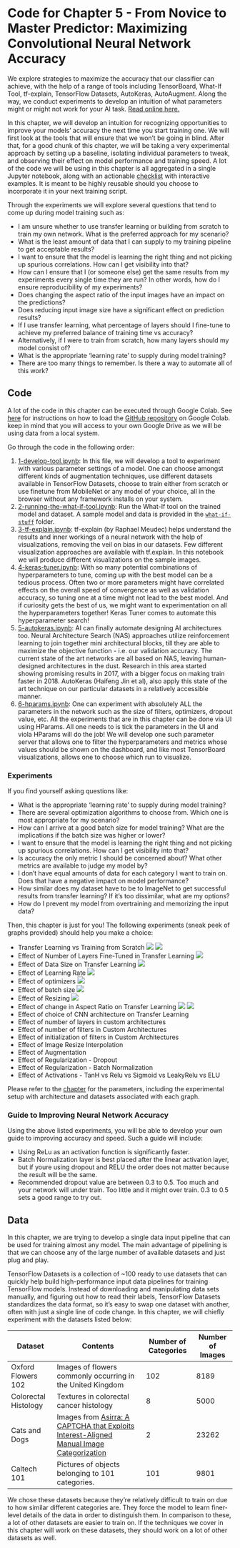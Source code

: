 # Code for Chapter 5 - From Novice to Master Predictor: Maximizing Convolutional Neural Network Accuracy

We explore strategies to maximize the accuracy that our classifier can achieve, with the help of a range of tools including TensorBoard, What-If Tool, tf-explain, TensorFlow Datasets, AutoKeras, AutoAugment. Along the way, we conduct experiments to develop an intuition of what parameters might or might not work for your AI task. [Read online here.](https://learning.oreilly.com/library/view/practical-deep-learning/9781492034858/ch05.html)

In this chapter, we will develop an intuition for recognizing opportunities to improve your models’ accuracy the next time you start training one. We will first look at the tools that will ensure that we won’t be going in blind. After that, for a good chunk of this chapter, we will be taking a very experimental approach by setting up a baseline, isolating individual parameters to tweak, and observing their effect on model performance and training speed. A lot of the code we will be using in this chapter is all aggregated in a single Jupyter notebook, along with an actionable [checklist](https://github.com/PracticalDL/Practical-Deep-Learning-Book/blob/master/code/chapter-5/Checklist.md) with interactive examples. It is meant to be highly reusable should you choose to incorporate it in your next training script.

Through the experiments we will explore several questions that tend to come up during model training such as:
- I am unsure whether to use transfer learning or building from scratch to train my own network. What is the preferred approach for my scenario? 
- What is the least amount of data that I can supply to my training pipeline to get acceptable results?
- I want to ensure that the model is learning the right thing and not picking up spurious correlations. How can I get visibility into that?
- How can I ensure that I (or someone else) get the same results from my experiments every single time they are run? In other words, how do I ensure reproducibility of my experiments?
- Does changing the aspect ratio of the input images have an impact on the predictions?
- Does reducing input image size have a significant effect on prediction results?
- If I use transfer learning, what percentage of layers should I fine-tune to achieve my preferred balance of training time vs accuracy?
- Alternatively, if I were to train from scratch, how many layers should my model consist of?
- What is the appropriate ‘learning rate’ to supply during model training?
- There are too many things to remember. Is there a way to automate all of this work?

## Code

A lot of the code in this chapter can be executed through Google Colab. See [here](https://colab.research.google.com/github/googlecolab/colabtools/blob/master/notebooks/colab-github-demo.ipynb#scrollTo=WzIRIt9d2huC) for instructions on how to load the [GitHub repository](https://github.com/PracticalDL/Practical-Deep-Learning-Book/blob/master/code/chapter-5/) on Google Colab. keep in mind that you will access to your own Google Drive as we will be using data from a local system.

Go through the code in the following order:

1. [1-develop-tool.ipynb](https://github.com/PracticalDL/Practical-Deep-Learning-Book/blob/master/code/chapter-5/1-develop-tool.ipynb): In this file, we will develop a tool to experiment with various parameter settings of a model. One can choose amongst different kinds of augmentation techniques, use different datasets available in TensorFlow Datasets, choose to train either from scratch or use finetune from MobileNet or any model of your choice, all in the browser without any framework installs on your system.
1. [2-running-the-what-if-tool.ipynb](https://github.com/PracticalDL/Practical-Deep-Learning-Book/blob/master/code/chapter-5/2-running-the-what-if-tool.ipynb): Run the What-If tool on the trained model and dataset. A sample model and data is provided in the [`what-if-stuff`](https://github.com/PracticalDL/Practical-Deep-Learning-Book/tree/master/code/chapter-5/what-if-stuff) folder.
1. [3-tf-explain.ipynb](https://github.com/PracticalDL/Practical-Deep-Learning-Book/blob/master/code/chapter-5/3-tf-explain.ipynb): tf-explain (by Raphael Meudec) helps understand the results and inner workings of a neural network with the help of visualizations, removing the veil on bias in our datasets. Few different visualization approaches are available with tf.explain. In this notebook we will produce different visualizations on the sample images.
1. [4-keras-tuner.ipynb](https://github.com/PracticalDL/Practical-Deep-Learning-Book/blob/master/code/chapter-5/4-keras-tuner.ipynb): With so many potential combinations of hyperparameters to tune, coming up with the best model can be a tedious process. Often two or more parameters might have correlated effects on the overall speed of convergence as well as validation accuracy, so tuning one at a time might not lead to the best model. And if curiosity gets the best of us, we might want to experimentation on all the hyperparameters together! Keras Tuner comes to automate this hyperparameter search!
1. [5-autokeras.ipynb](https://github.com/PracticalDL/Practical-Deep-Learning-Book/blob/master/code/chapter-5/5-autokeras.ipynb): AI can finally automate designing AI architectures too. Neural Architecture Search (NAS) approaches utilize reinforcement learning to join together mini architectural blocks, till they are able to maximize the objective function - i.e. our validation accuracy. The current state of the art networks are all based on NAS, leaving human-designed architectures in the dust. Research in this area started showing promising results in 2017, with a bigger focus on making train faster in 2018. AutoKeras (Haifeng Jin et al), also apply this state of the art technique on our particular datasets in a relatively accessible manner.
1. [6-hparams.ipynb](https://github.com/PracticalDL/Practical-Deep-Learning-Book/blob/master/code/chapter-5/6-hparams.ipynb): One can experiment with absolutely ALL the parameters in the network such as the size of filters, optimizers, dropout value, etc. All the experiments that are in this chapter can be done via UI using HParams. All one needs to is tick the parameters in the UI and viola HParams will do the job! We will develop one such parameter server that allows one to filter the hyperparameters and metrics whose values should be shown on the dashboard, and like most TensorBoard visualizations, allows one to choose which run to visualize.

### Experiments

If you find yourself asking questions like:

- What is the appropriate ‘learning rate’ to supply during model training?
- There are several optimization algorithms to choose from. Which one is most appropriate for my scenario?
- How can I arrive at a good batch size for model training? What are the implications if the batch size was higher or lower?
- I want to ensure that the model is learning the right thing and not picking up spurious correlations. How can I get visibility into that?
- Is accuracy the only metric I should be concerned about? What other metrics are available to judge my model by?
- I don’t have equal amounts of data for each category I want to train on. Does that have a negative impact on model performance?
- How similar does my dataset have to be to ImageNet to get successful results from transfer learning? If it’s too dissimilar, what are my options?
- How do I prevent my model from overtraining and memorizing the input data?

Then, this chapter is just for you! The following experiments (sneak peek of graphs provided) should help you make a choice:

- Transfer Learning vs Training from Scratch
![](./experiments/transfer-learning-vs-training-from-scratch.png)
![](./experiments/transfer-learning-vs-training-from-scratch-colorectal.png)
- Effect of Number of Layers Fine-Tuned in Transfer Learning
![](./experiments/effect-of-number-of-layers-fine-tuned.png)
- Effect of Data Size on Transfer Learning
![](./experiments/effect-of-number-of-images-on-transfer-learning.png)
- Effect of Learning Rate
![](./experiments/effect-of-learning-rate.png)
- Effect of optimizers
![](./experiments/effect-of-optimizers.png)
- Effect of batch size
![](./experiments/effect-of-batch-size.png)
- Effect of Resizing
![](./experiments/effect-of-image-size.png)
- Effect of change in Aspect Ratio on Transfer Learning
![](./experiments/aspect-ratio-number-of-images.png)
![](./experiments/aspect-ratio-vs-accuracy.png)
- Effect of choice of CNN architecture on Transfer Learning
- Effect of number of layers in custom architectures
- Effect of number of filters in Custom Architectures
- Effect of initialization of filters in Custom Architectures
- Effect of Image Resize Interpolation
- Effect of Augmentation
- Effect of Regularization - Dropout
- Effect of Regularization - Batch Normalization
- Effect of Activations - TanH vs Relu vs Sigmoid vs LeakyRelu vs ELU

Please refer to the [chapter](https://learning.oreilly.com/library/view/practical-deep-learning/9781492034858/ch05.html) for the parameters, including the experimental setup with architecture and datasets associated with each graph.

### Guide to Improving Neural Network Accuracy

Using the above listed experiments, you will be able to develop your own guide to improving accuracy and speed. Such a guide will include:

- Using ReLu as an activation function is significantly faster.
- Batch Normalization layer is best placed after the linear activation layer, but if youre using dropout and RELU the order does not matter because the result will be the same.
- Recommended dropout value are between 0.3 to 0.5. Too much and your network will under train. Too little and it might over train. 0.3 to 0.5 sets a good range to try out.

## Data

In this chapter, we are trying to develop a single data input pipeline that can be used for training almost any model. The main advantage of pipelining is that we can choose any of the large number of available datasets and just plug and play.

TensorFlow Datasets is a collection of ~100 ready to use datasets that can quickly help build high-performance input data pipelines for training TensorFlow models. Instead of downloading and manipulating data sets manually, and figuring out how to read their labels, TensorFlow Datasets standardizes the data format, so it’s easy to swap one dataset with another, often with just a single line of code change. In this chapter, we will chiefly experiment with the datasets listed below:

| Dataset | Contents | Number of Categories  | Number of Images |
|---|---| -----| -----|
| Oxford Flowers 102 | Images of flowers commonly occurring in the United Kingdom | 102 | 8189 |
| Colorectal Histology | Textures in colorectal cancer histology | 8 | 5000 |
|Cats and Dogs| Images from [Asirra: A CAPTCHA that Exploits Interest-Aligned Manual Image Categorization](https://www.microsoft.com/en-us/research/publication/asirra-a-captcha-that-exploits-interest-aligned-manual-image-categorization/)  | 2 | 23262|
| Caltech 101 | Pictures of objects belonging to 101 categories.  | 101 | 9801 |

We chose these datasets because they’re relatively difficult to train on due to how similar different categories are. They force the model to learn finer-level details of the data in order to distinguish them. In comparison to these, a lot of other datasets are easier to train on. If the techniques we cover in this chapter will work on these datasets, they should work on a lot of other datasets as well.

